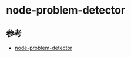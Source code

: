 # node-problem-detector


## 参考

* [node-problem-detector](https://github.com/kubernetes/node-problem-detector)
